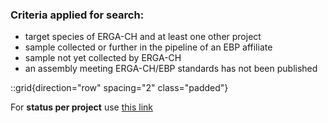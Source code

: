 ### Criteria applied for search:
  - target species of ERGA-CH and at least one other project
  - sample collected or further in the pipeline of an EBP affiliate
  - sample not yet collected by ERGA-CH
  - an assembly meeting ERGA-CH/EBP standards has not been published

::grid{direction="row" spacing="2" class="padded"}

For **status per project** use [this link](https://goat.genomehubs.org/search?query=long_list%3DERGA-CH%20AND%20length%28long_list%29%3E1%20AND%20sequencing_status%3E%3Dsample_collected%20AND%20sequencing_status_ERGA-CH%3Dnull%20AND%20bioproject%3D%21PRJEB49197%2Cnull%20AND%20ebp_metric_date%3Dnull%20AND%20assembly_level%3Dnull%2C%21chromosome%2C%21complete%20genome%20AND%20tax_rank%28species%29&result=taxon&includeEstimates=true&summaryValues=count&taxonomy=ncbi&size=25&offset=0&fields=assembly_level%2Cbioproject%2Cinsdc_open%2Csequencing_status_africabp%2Csequencing_status_ag100pest%2Csequencing_status_agi%2Csequencing_status_arg%2Csequencing_status_asg%2Csequencing_status_b10k%2Csequencing_status_bat1k%2Csequencing_status_canbp%2Csequencing_status_cbp%2Csequencing_status_ccgp%2Csequencing_status_cfgp%2Csequencing_status_dtol%2Csequencing_status_ebpn%2Csequencing_status_endemixit%2Csequencing_status_erga%2Csequencing_status_ERGA-CH%2Csequencing_status_erga-ch%2Csequencing_status_erga-ch%2Csequencing_status_eurofish%2Csequencing_status_gaga%2Csequencing_status_gap%2Csequencing_status_gbr%2Csequencing_status_giga%2Csequencing_status_i5k%2Csequencing_status_ilebp%2Csequencing_status_1kfg%2Csequencing_status_lmgp%2Csequencing_status_loewe-tbg%2Csequencing_status_metainvert%2Csequencing_status_ogg%2Csequencing_status_omg%2Csequencing_status_other%2Csequencing_status_pgp%2Csequencing_status_phyloalps%2Csequencing_status_prgp%2Csequencing_status_squalomix%2Csequencing_status_tsi%2Csequencing_status_vgp%2Csequencing_status_zoonomia%2Csequencing_status%2Clong_list&names=&ranks=&report=arc&cat=sequencing_status_ERGA-CH&collapseMonotypic=true&treeStyle=rect&treeThreshold=2000&pointSize=15&y=long_list%3DERGA-CH&rank=species#long_list%3DERGA-CH%20AND%20length(long_list)%3E1%20AND%20sequencing_status%3E%3Dsample_collected%20AND%20sequencing_status_ERGA-CH%3Dnull%20AND%20bioproject%3D!PRJEB49197%2Cnull%20AND%20ebp_metric_date%3Dnull%20AND%20assembly_level%3Dnull%2C!chromosome%2C!complete%20genome%20AND%20tax_rank(species))
